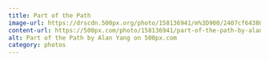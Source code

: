 ```yaml
---
title: Part of the Path
image-url: https://drscdn.500px.org/photo/158136941/m%3D900/2407cf64380f573568d140ea83494dd8
content-url: https://500px.com/photo/158136941/part-of-the-path-by-alan-yang
alt: Part of the Path by Alan Yang on 500px.com
category: photos
---
```

